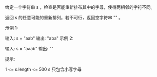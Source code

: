 给定一个字符串 s ，检查是否能重新排布其中的字母，使得两相邻的字符不同。

返回 s 的任意可能的重新排列。若不可行，返回空字符串 "" 。

示例 1:

输入: s = "aab"
输出: "aba"
示例 2:

输入: s = "aaab"
输出: ""

提示:

1 <= s.length <= 500
s 只包含小写字母

